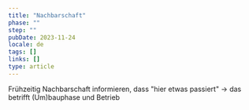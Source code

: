 ```yaml
---
title: "Nachbarschaft"
phase: ""
step: ""
pubDate: 2023-11-24
locale: de
tags: []
links: []
type: article
---
```


Frühzeitig Nachbarschaft informieren, dass "hier etwas passiert" -> das betrifft (Um)bauphase und Betrieb
